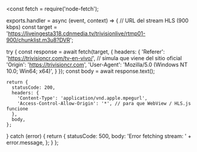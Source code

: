 <const fetch = require('node-fetch');

exports.handler = async (event, context) => {
  // URL del stream HLS (900 kbps)
  const target = 'https://liveingesta318.cdnmedia.tv/trivisionlive/rtmp01-900/chunklist.m3u8?DVR';

  try {
    const response = await fetch(target, {
      headers: {
        'Referer': 'https://trivisioncr.com/tv-en-vivo/', // simula que viene del sitio oficial
        'Origin': 'https://trivisioncr.com',
        'User-Agent': 'Mozilla/5.0 (Windows NT 10.0; Win64; x64)',
      }
    });
    const body = await response.text();

    return {
      statusCode: 200,
      headers: {
        'Content-Type': 'application/vnd.apple.mpegurl',
        'Access-Control-Allow-Origin': '*', // para que WebView / HLS.js funcione
      },
      body,
    };
  } catch (error) {
    return {
      statusCode: 500,
      body: 'Error fetching stream: ' + error.message,
    };
  }
};

